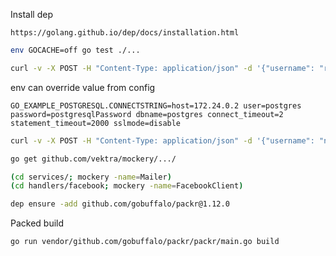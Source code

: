 Install dep
```
https://golang.github.io/dep/docs/installation.html
```

```bash
env GOCACHE=off go test ./...
```

```bash
curl -v -X POST -H "Content-Type: application/json" -d '{"username": "root", "password": "password"}' http://127.0.0.1:1234/auth/login
```

env can override value from config
```
GO_EXAMPLE_POSTGRESQL.CONNECTSTRING=host=172.24.0.2 user=postgres password=postgresqlPassword dbname=postgres connect_timeout=2 statement_timeout=2000 sslmode=disable
```

```bash
curl -v -X POST -H "Content-Type: application/json" -d '{"username": "nikit.cpp@yandex.ru", "password": "password"}' http://127.0.0.1:1234/auth/register
```

```bash
go get github.com/vektra/mockery/.../
```

```bash
(cd services/; mockery -name=Mailer)
(cd handlers/facebook; mockery -name=FacebookClient)
```

```bash
dep ensure -add github.com/gobuffalo/packr@1.12.0
```

Packed build
```bash
go run vendor/github.com/gobuffalo/packr/packr/main.go build
```
